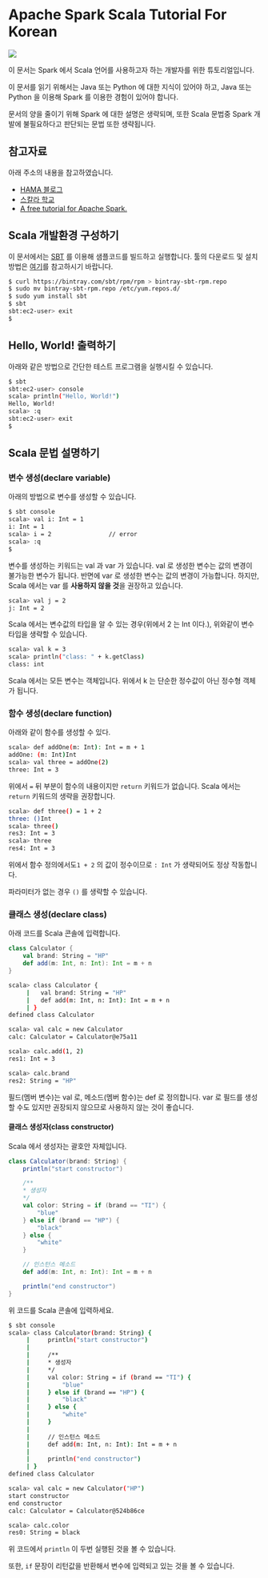 # Apache Spark Scala Tutorial For Korean
![](http://spark.apache.org/docs/latest/img/spark-logo-hd.png)

이 문서는 Spark 에서 Scala 언어를 사용하고자 하는 개발자를 위한 튜토리얼입니다.

이 문서를 읽기 위해서는 Java 또는 Python 에 대한 지식이 있어야 하고,  Java 또는 Python 을 이용해 Spark 를 이용한 경험이 있어야 합니다.

문서의 양을 줄이기 위해 Spark 에 대한 설명은 생략되며, 또한 Scala 문법중 Spark 개발에 불필요하다고 판단되는 문법 또한 생략됩니다.

## 참고자료

아래 주소의 내용을 참고하였습니다.

* [HAMA 블로그](http://hamait.tistory.com/554)
* [스칼라 학교](https://twitter.github.io/scala_school/ko/index.html)
* [A free tutorial for Apache Spark.](https://github.com/deanwampler/spark-scala-tutorial)

## Scala 개발환경 구성하기

이 문서에서는 [SBT](http://www.scala-sbt.org/download.html) 를 이용해 샘플코드를 빌드하고 실행합니다. 툴의 다운로드 및 설치방법은 [여기](http://www.scala-sbt.org/download.html)를 참고하시기 바랍니다.

```sh
$ curl https://bintray.com/sbt/rpm/rpm > bintray-sbt-rpm.repo
$ sudo mv bintray-sbt-rpm.repo /etc/yum.repos.d/
$ sudo yum install sbt
$ sbt
sbt:ec2-user> exit
$
```

## Hello, World! 출력하기

아래와 같은 방법으로 간단한 테스트 프로그램을 실행시킬 수 있습니다.

```sh
$ sbt
sbt:ec2-user> console
scala> println("Hello, World!")
Hello, World!
scala> :q
sbt:ec2-user> exit
$
```

## Scala 문법 설명하기

### 변수 생성(declare variable)

아래의 방법으로 변수를 생성할 수 있습니다.

```sh
$ sbt console
scala> val i: Int = 1
i: Int = 1
scala> i = 2                // error
scala> :q
$
```

변수를 생성하는 키워드는 val 과 var 가 있습니다. val 로 생성한 변수는 값의 변경이 불가능한 변수가 됩니다. 반면에 var 로 생성한 변수는 값의 변경이 가능합니다. 하지만, Scala 에서는 var 를 **사용하지 않을 것**을 권장하고 있습니다.

```sh
scala> val j = 2
j: Int = 2
```

Scala 에서는 변수값의 타입을 알 수 있는 경우(위에서 2 는 Int 이다.), 위와같이 변수타입을 생략할 수 있습니다.

```sh
scala> val k = 3
scala> println("class: " + k.getClass)
class: int
```

Scala 에서는 모든 변수는 객체입니다. 위에서 k 는 단순한 정수값이 아닌 정수형 객체가 됩니다.

### 함수 생성(declare function)

아래와 같이 함수를 생성할 수 있다.

```sh
scala> def addOne(m: Int): Int = m + 1
addOne: (m: Int)Int
scala> val three = addOne(2)
three: Int = 3
```

위에서 `=` 뒤 부분이 함수의 내용이지만 `return` 키워드가 없습니다. Scala 에서는 `return` 키워드의 생략을 권장합니다.

```sh
scala> def three() = 1 + 2
three: ()Int
scala> three()
res3: Int = 3
scala> three
res4: Int = 3
```

위에서 함수 정의에서도`1 + 2` 의 값이 정수이므로 `: Int` 가 생략되어도 정상 작동합니다.

파라미터가 없는 경우 `()` 를 생략할 수 있습니다.

### 클래스 생성(declare class)

아래 코드를 Scala 콘솔에 입력합니다.

```scala
class Calculator {
    val brand: String = "HP"
    def add(m: Int, n: Int): Int = m + n
}
```

```sh
scala> class Calculator {
     |   val brand: String = "HP"
     |   def add(m: Int, n: Int): Int = m + n
     | }
defined class Calculator

scala> val calc = new Calculator
calc: Calculator = Calculator@e75a11

scala> calc.add(1, 2)
res1: Int = 3

scala> calc.brand
res2: String = "HP"
```

필드(멤버 변수)는 val 로, 메소드(멤버 함수)는 def 로 정의합니다. var 로 필드를 생성할 수도 있지만 권장되지 않으므로 사용하지 않는 것이 좋습니다.

#### 클래스 생성자(class constructor)

Scala 에서 생성자는 괄호안 자체입니다.

```scala
class Calculator(brand: String) {
    println("start constructor")

    /**
    * 생성자
    */
    val color: String = if (brand == "TI") {
        "blue"
    } else if (brand == "HP") {
        "black"
    } else {
        "white"
    }

    // 인스턴스 메소드
    def add(m: Int, n: Int): Int = m + n

    println("end constructor")
}
```

위 코드를 Scala 콘솔에 입력하세요.

```sh
$ sbt console
scala> class Calculator(brand: String) {
     |     println("start constructor")
     |
     |     /**
     |     * 생성자
     |     */
     |     val color: String = if (brand == "TI") {
     |         "blue"
     |     } else if (brand == "HP") {
     |         "black"
     |     } else {
     |         "white"
     |     }
     |
     |     // 인스턴스 메소드
     |     def add(m: Int, n: Int): Int = m + n
     |
     |     println("end constructor")
     | }
defined class Calculator

scala> val calc = new Calculator("HP")
start constructor
end constructor
calc: Calculator = Calculator@524b86ce

scala> calc.color
res0: String = black
```

위 코드에서 `println` 이 두번 실행된 것을 볼 수 있습니다.

또한, `if` 문장이 리턴값을 반환해서 변수에 입력되고 있는 것을 볼 수 있습니다.
